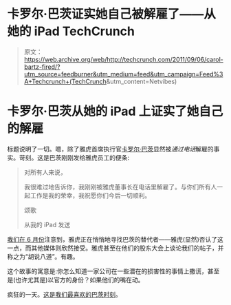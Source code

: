 # 卡罗尔·巴茨证实她自己被解雇了——从她的 iPad TechCrunch

> 原文：<https://web.archive.org/web/http://techcrunch.com/2011/09/06/carol-bartz-fired/?utm_source=feedburner&utm_medium=feed&utm_campaign=Feed%3A+Techcrunch+(TechCrunch>&utm_content=Netvibes)

# 卡罗尔·巴茨从她的 iPad 上证实了她自己的解雇

标题说明了一切。嗯，除了雅虎首席执行官[卡罗尔·巴茨](https://web.archive.org/web/20230203135837/http://www.crunchbase.com/person/carol-bartz)显然被*通过电话*解雇的事实。苛刻。这是巴茨刚刚发给雅虎员工的便条:

> 对所有人来说，
> 
> 我很难过地告诉你，我刚刚被雅虎董事长在电话里解雇了。与你们所有人一起工作是我的荣幸，我祝愿你们今后一切顺利。
> 
> 颂歌
> 
> 从我的 iPad 发送

[我们在 6 月份](https://web.archive.org/web/20230203135837/https://techcrunch.com/2011/06/21/yahoos-360-degree-turnaround/)注意到，雅虎正在悄悄地寻找巴茨的替代者——雅虎(显然)否认了这一点，而其他媒体则欣然接受。雅虎甚至在他们的股东大会上谈论我们的帖子，并称之为“胡说八道”。有趣。

这个故事的寓意是:你怎么知道一家公司在一些潜在的损害性的事情上撒谎，甚至是(也许尤其是)以官方的身份？如果他们的嘴在动。

疯狂的一天。[这是我们最喜欢的巴茨时刻](https://web.archive.org/web/20230203135837/https://techcrunch.com/2010/05/24/carol-bartz-talkes-with-michael-arrington-at-techcrunch-disrupt/)。